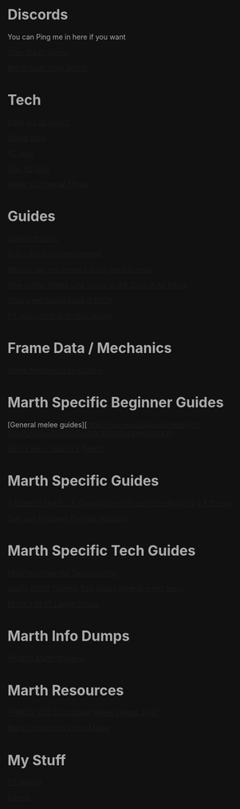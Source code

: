 # Discords

You can Ping me in here if you want

[Main Marth Server](https://discord.com/invite/01352PHCHms6PyCv9)

[Marth Save State Server](https://discord.gg/sFpqrWn9sv)

# Tech

[Dash out of crouch](https://www.youtube.com/watch?v=KsejlibhFvU)

[Sheild drop](https://www.youtube.com/watch?v=duiTQlPRoDw)

[PC drop](https://www.reddit.com/r/SSBM/comments/33pfr9/how_to_pc_drop_or_turn_around_ledge_grab/)

[Zain PC drop](https://www.youtube.com/watch?v=vG5ceVpXKGI)

[Melee's Universal Mixup](https://www.youtube.com/watch?v=h4lIyiZ7Qek)

# Guides

[Combo floaties](https://www.youtube.com/watch?v=fyIZSeVMCoI)

[lloD's Guide to Improvement](https://docs.google.com/document/d/1xwPP5AgM_qw6AIwGnP2t7n2hlyb3j2K--JDMlOPx_bA/edit)

[Neutral talk, not melee but still good to read](https://www.reddit.com/r/dbfz/comments/7yvbcy/guide_explaining_the_neutral_what_helps_you_win_it/)

[How to Play Melee Like You're in the Zone at All Times](https://www.youtube.com/watch?v=QeC24xldp1E)

[Wanna get stupid good at RTC?](https://shongsdu.github.io/TechChaseWeb/)

[YT video on how to VOD review](https://www.youtube.com/watch?v=gaLdnO_xoPU)

# Frame Data / Mechanics

[Melee Mechanics by Kadano](https://www.youtube.com/playlist?list=PLmy0CvhXZfPaM08bFcaJEqvdNWsWkwnNh)

# Marth Specific Beginner Guides

[General melee guides][https://www.youtube.com/playlist?list=PLh6Ksn7niWKaRc89ACBhK6Dgl4gg5WXX2]

[Zero 2 Hero Season 2 (Marth)](https://www.youtube.com/playlist?list=PLGC_XHknYHa6yMba4RqgVZvSDsvK6eH5n)

# Marth Specific Guides

[A Guide to Marth - A Compilation of Posts in the Marth Q & A Thread](https://docs.google.com/document/d/1Daf_Dqod1HoMj7L26ITeUM-xKUKhfxh2vJLWOl2N0C8/edit)

[Zain and Husband Training sessions](https://www.youtube.com/playlist?list=PLvad0179U0feCeWZOYD58DOlTylx5ABBG)

# Marth Specific Tech Guides

[PewPewUniversity Tech Lessons](https://www.youtube.com/playlist?list=PL0vnsPOq4FD37x4d_yhRfS9yrziqCWGQ4)

[Ippo's SSBM Training Tips (Good general marth tech)](https://www.youtube.com/playlist?list=PL3Z01NXawoQceMjbPnuegbh4C_ECzAKOZ)

[Marth's BEST Ledge Option](https://www.youtube.com/watch?v=veeJBKLGATE)

# Marth Info Dumps
[PPMD's Marth Wisdom](https://drive.google.com/open?id=106FwRzz5g-RK1ZGCabxT1gPtgCbWs0dG)

# Marth Resources

[PPMD's "ALL Educational Melee Videos. Ever."](https://www.youtube.com/playlist?list=PL3YYjssbM6AE20kZ-6Z6E1apLNGdTm2qy)

[Marth Combos by Lunar Melee](https://www.youtube.com/playlist?list=PLxQMdvDv7rSoRCaEgwT-bjRP1B3CUieMH)

# My Stuff

[YT playlist](https://www.youtube.com/playlist?list=PLXUBECMm7mzZKk79fP5GZ0dSJz6qd7z7u)

[GitHub](https://github.com/melee-matchups/melee-matchups.github.io)




<style>*, body, html{
	--text-color-fg: #AAAAAA;
	--text-color-bg: #111111;
	color: var(--text-color-fg);
	background-color: var(--text-color-bg);
}</style>